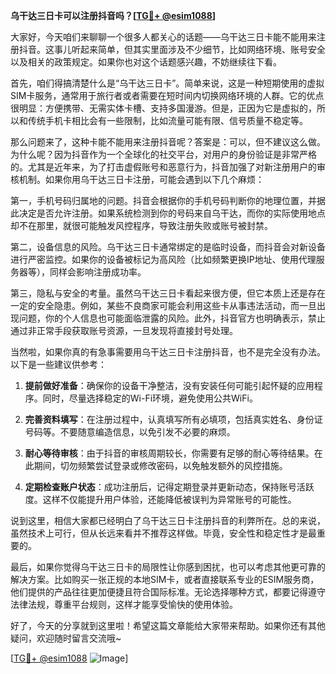 **乌干达三日卡可以注册抖音吗？[[TG💪+ @esim1088](https://t.me/s/esim1088)]**

大家好，今天咱们来聊聊一个很多人都关心的话题——乌干达三日卡能不能用来注册抖音。这事儿听起来简单，但其实里面涉及不少细节，比如网络环境、账号安全以及相关的政策规定。如果你也对这个话题感兴趣，不妨继续往下看。

首先，咱们得搞清楚什么是“乌干达三日卡”。简单来说，这是一种短期使用的虚拟SIM卡服务，通常用于旅行者或者需要在短时间内切换网络环境的人群。它的优点很明显：方便携带、无需实体卡槽、支持多国漫游。但是，正因为它是虚拟的，所以和传统手机卡相比会有一些限制，比如流量可能有限、信号质量不稳定等。

那么问题来了，这种卡能不能用来注册抖音呢？答案是：可以，但不建议这么做。为什么呢？因为抖音作为一个全球化的社交平台，对用户的身份验证是非常严格的。尤其是近年来，为了打击虚假账号和恶意行为，抖音加强了对新注册用户的审核机制。如果你用乌干达三日卡注册，可能会遇到以下几个麻烦：

第一，手机号码归属地的问题。抖音会根据你的手机号码判断你的地理位置，并据此决定是否允许注册。如果系统检测到你的号码来自乌干达，而你的实际使用地点却不在那里，就很可能触发风控程序，导致注册失败或账号被封禁。

第二，设备信息的风险。乌干达三日卡通常绑定的是临时设备，而抖音会对新设备进行严密监控。如果你的设备被标记为高风险（比如频繁更换IP地址、使用代理服务器等），同样会影响注册成功率。

第三，隐私与安全的考量。虽然乌干达三日卡看起来很方便，但它本质上还是存在一定的安全隐患。例如，某些不良商家可能会利用这些卡从事违法活动，而一旦出现问题，你的个人信息也可能面临泄露的风险。此外，抖音官方也明确表示，禁止通过非正常手段获取账号资源，一旦发现将直接封号处理。

当然啦，如果你真的有急事需要用乌干达三日卡注册抖音，也不是完全没有办法。以下是一些建议供参考：

1. **提前做好准备**：确保你的设备干净整洁，没有安装任何可能引起怀疑的应用程序。同时，尽量选择稳定的Wi-Fi环境，避免使用公共WiFi。

2. **完善资料填写**：在注册过程中，认真填写所有必填项，包括真实姓名、身份证号码等。不要随意编造信息，以免引发不必要的麻烦。

3. **耐心等待审核**：由于抖音的审核周期较长，你需要有足够的耐心等待结果。在此期间，切勿频繁尝试登录或修改密码，以免触发额外的风控措施。

4. **定期检查账户状态**：成功注册后，记得定期登录并更新动态，保持账号活跃度。这样不仅能提升用户体验，还能降低被误判为异常账号的可能性。

说到这里，相信大家都已经明白了乌干达三日卡注册抖音的利弊所在。总的来说，虽然技术上可行，但从长远来看并不推荐这样做。毕竟，安全性和稳定性才是最重要的。

最后，如果你觉得乌干达三日卡的局限性让你感到困扰，也可以考虑其他更可靠的解决方案。比如购买一张正规的本地SIM卡，或者直接联系专业的ESIM服务商，他们提供的产品往往更加便捷且符合国际标准。无论选择哪种方式，都要记得遵守法律法规，尊重平台规则，这样才能享受愉快的使用体验。

好了，今天的分享就到这里啦！希望这篇文章能给大家带来帮助。如果你还有其他疑问，欢迎随时留言交流哦~

[[TG💪+ @esim1088](https://t.me/s/esim1088) ![Image](https://i.postimg.cc/4NQfJmqS/Snipaste-2025-05-13-00-14-12.png)]